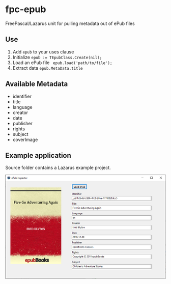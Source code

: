 # fpc-epub
FreePascal/Lazarus unit for pulling metadata out of ePub files

## Use
1. Add `epub` to your uses clause
2. Initialize `epub := TEpubClass.Create(nil);`
3. Load an ePub file ` epub.load('path/to/file');`
4. Extract data `epub.MetaData.title`

## Available Metadata
* identifier
* title
* language
* creator
* date
* publisher
* rights
* subject
* coverImage

## Example application
Source folder contains a Lazarus example project.

<img src="epubInspector.PNG" />
